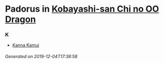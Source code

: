 # Padorus in [Kobayashi-san Chi no OO Dragon](https://myanimelist.net/anime/35145/Kobayashi-san_Chi_no_OO_Dragon)

### K
* [Kanna Kamui](https://github.com/shadow578/Project-Padoru/blob/master/table-of-contents/characters/KannaKamui.md)

###### Generated on 2019-12-04T17:38:58
